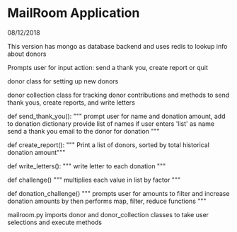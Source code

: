 MailRoom Application
==================================

08/12/2018

This version has mongo as database backend and uses redis to lookup info about donors

Prompts user for input action: send a thank you, create report or quit

donor class for setting up new donors

donor collection class for tracking donor contributions and methods to send thank yous, 
create reports, and write letters

def send_thank_you():
    """
        prompt user for name and donation amount, add to donation dictionary
        provide list of names if user enters \'list\' as name
        send a thank you email to the donor for donation
    """

def create_report():
    """ Print a list of donors, sorted by total historical donation amount"""

def write_letters():
    """ write letter to each donation """

def challenge()
    """ multiplies each value in list by factor """

def donation_challenge()
    """ prompts user for amounts to filter and increase donation amounts by then performs map, filter, reduce functions """

mailroom.py imports donor and donor_collection classes to take user selections and execute methods
